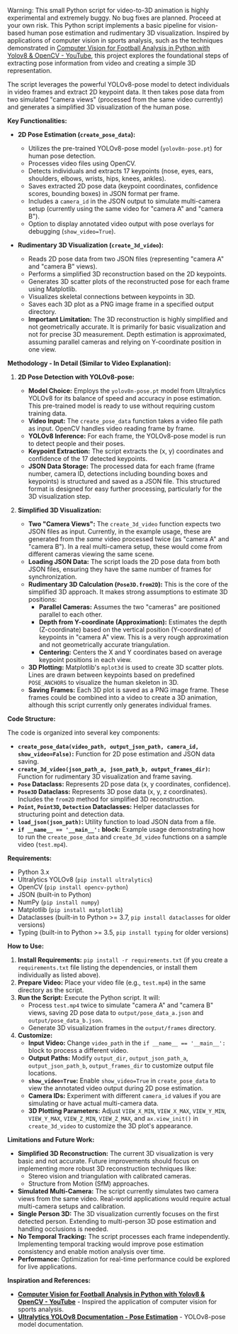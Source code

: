 Warning: This small Python script for video-to-3D animation is highly experimental and extremely buggy. No bug fixes are planned. Proceed at your own risk.
This Python script implements a basic pipeline for vision-based human pose estimation and rudimentary 3D visualization. Inspired by applications of computer vision in sports analysis, such as the techniques demonstrated in [Computer Vision for Football Analysis in Python with Yolov8 & OpenCV - YouTube](https://www.youtube.com/watch?v=yJWAtr3kvPU), this project explores the foundational steps of extracting pose information from video and creating a simple 3D representation.

The script leverages the powerful YOLOv8-pose model to detect individuals in video frames and extract 2D keypoint data.  It then takes pose data from two simulated "camera views" (processed from the same video currently) and generates a simplified 3D visualization of the human pose.

**Key Functionalities:**

*   **2D Pose Estimation (`create_pose_data`):**
    *   Utilizes the pre-trained YOLOv8-pose model (`yolov8n-pose.pt`) for human pose detection.
    *   Processes video files using OpenCV.
    *   Detects individuals and extracts 17 keypoints (nose, eyes, ears, shoulders, elbows, wrists, hips, knees, ankles).
    *   Saves extracted 2D pose data (keypoint coordinates, confidence scores, bounding boxes) in JSON format per frame.
    *   Includes a `camera_id` in the JSON output to simulate multi-camera setup (currently using the same video for "camera A" and "camera B").
    *   Option to display annotated video output with pose overlays for debugging (`show_video=True`).

*   **Rudimentary 3D Visualization (`create_3d_video`):**
    *   Reads 2D pose data from two JSON files (representing "camera A" and "camera B" views).
    *   Performs a simplified 3D reconstruction based on the 2D keypoints.
    *   Generates 3D scatter plots of the reconstructed pose for each frame using Matplotlib.
    *   Visualizes skeletal connections between keypoints in 3D.
    *   Saves each 3D plot as a PNG image frame in a specified output directory.
    *   **Important Limitation:** The 3D reconstruction is highly simplified and not geometrically accurate. It is primarily for basic visualization and not for precise 3D measurement.  Depth estimation is approximated, assuming parallel cameras and relying on Y-coordinate position in one view.

**Methodology - In Detail (Similar to Video Explanation):**

1.  **2D Pose Detection with YOLOv8-pose:**
    *   **Model Choice:** Employs the `yolov8n-pose.pt` model from Ultralytics YOLOv8 for its balance of speed and accuracy in pose estimation.  This pre-trained model is ready to use without requiring custom training data.
    *   **Video Input:**  The `create_pose_data` function takes a video file path as input. OpenCV handles video reading frame by frame.
    *   **YOLOv8 Inference:** For each frame, the YOLOv8-pose model is run to detect people and their poses.
    *   **Keypoint Extraction:** The script extracts the (x, y) coordinates and confidence of the 17 detected keypoints.
    *   **JSON Data Storage:**  The processed data for each frame (frame number, camera ID, detections including bounding boxes and keypoints) is structured and saved as a JSON file.  This structured format is designed for easy further processing, particularly for the 3D visualization step.

2.  **Simplified 3D Visualization:**
    *   **Two "Camera Views":** The `create_3d_video` function expects two JSON files as input.  Currently, in the example usage, these are generated from the *same* video processed twice (as "camera A" and "camera B").  In a real multi-camera setup, these would come from different cameras viewing the same scene.
    *   **Loading JSON Data:** The script loads the 2D pose data from both JSON files, ensuring they have the same number of frames for synchronization.
    *   **Rudimentary 3D Calculation (`Pose3D.from2D`):**  This is the core of the simplified 3D approach.  It makes strong assumptions to estimate 3D positions:
        *   **Parallel Cameras:** Assumes the two "cameras" are positioned parallel to each other.
        *   **Depth from Y-coordinate (Approximation):**  Estimates the depth (Z-coordinate) based on the vertical position (Y-coordinate) of keypoints in "camera A" view.  This is a very rough approximation and not geometrically accurate triangulation.
        *   **Centering:** Centers the X and Y coordinates based on average keypoint positions in each view.
    *   **3D Plotting:** Matplotlib's `mplot3d` is used to create 3D scatter plots.  Lines are drawn between keypoints based on predefined `POSE_ANCHORS` to visualize the human skeleton in 3D.
    *   **Saving Frames:** Each 3D plot is saved as a PNG image frame. These frames could be combined into a video to create a 3D animation, although this script currently only generates individual frames.

**Code Structure:**

The code is organized into several key components:

*   **`create_pose_data(video_path, output_json_path, camera_id, show_video=False)`:** Function for 2D pose estimation and JSON data saving.
*   **`create_3d_video(json_path_a, json_path_b, output_frames_dir)`:** Function for rudimentary 3D visualization and frame saving.
*   **`Pose` Dataclass:** Represents 2D pose data (x, y coordinates, confidence).
*   **`Pose3D` Dataclass:** Represents 3D pose data (x, y, z coordinates).  Includes the `from2D` method for simplified 3D reconstruction.
*   **`Point`, `Point3D`, `Detection` Dataclasses:** Helper dataclasses for structuring point and detection data.
*   **`load_json(json_path)`:** Utility function to load JSON data from a file.
*   **`if __name__ == '__main__':` block:**  Example usage demonstrating how to run the `create_pose_data` and `create_3d_video` functions on a sample video (`test.mp4`).

**Requirements:**

*   Python 3.x
*   Ultralytics YOLOv8 (`pip install ultralytics`)
*   OpenCV (`pip install opencv-python`)
*   JSON (built-in to Python)
*   NumPy (`pip install numpy`)
*   Matplotlib (`pip install matplotlib`)
*   Dataclasses (built-in to Python >= 3.7, `pip install dataclasses` for older versions)
*   Typing (built-in to Python >= 3.5, `pip install typing` for older versions)

**How to Use:**

1.  **Install Requirements:**  `pip install -r requirements.txt` (if you create a `requirements.txt` file listing the dependencies, or install them individually as listed above).
2.  **Prepare Video:** Place your video file (e.g., `test.mp4`) in the same directory as the script.
3.  **Run the Script:** Execute the Python script.  It will:
    *   Process `test.mp4` twice to simulate "camera A" and "camera B" views, saving 2D pose data to `output/pose_data_a.json` and `output/pose_data_b.json`.
    *   Generate 3D visualization frames in the `output/frames` directory.
4.  **Customize:**
    *   **Input Video:** Change `video_path` in the `if __name__ == '__main__':` block to process a different video.
    *   **Output Paths:** Modify `output_dir`, `output_json_path_a`, `output_json_path_b`, `output_frames_dir` to customize output file locations.
    *   **`show_video=True`:**  Enable `show_video=True` in `create_pose_data` to view the annotated video output during 2D pose estimation.
    *   **Camera IDs:**  Experiment with different `camera_id` values if you are simulating or have actual multi-camera data.
    *   **3D Plotting Parameters:** Adjust `VIEW_X_MIN`, `VIEW_X_MAX`, `VIEW_Y_MIN`, `VIEW_Y_MAX`, `VIEW_Z_MIN`, `VIEW_Z_MAX`, and `ax.view_init()` in `create_3d_video` to customize the 3D plot's appearance.

**Limitations and Future Work:**

*   **Simplified 3D Reconstruction:** The current 3D visualization is very basic and not accurate.  Future improvements should focus on implementing more robust 3D reconstruction techniques like:
    *   Stereo vision and triangulation with calibrated cameras.
    *   Structure from Motion (SfM) approaches.
*   **Simulated Multi-Camera:** The script currently simulates two camera views from the same video.  Real-world applications would require actual multi-camera setups and calibration.
*   **Single Person 3D:** The 3D visualization currently focuses on the first detected person.  Extending to multi-person 3D pose estimation and handling occlusions is needed.
*   **No Temporal Tracking:**  The script processes each frame independently.  Implementing temporal tracking would improve pose estimation consistency and enable motion analysis over time.
*   **Performance:**  Optimization for real-time performance could be explored for live applications.

**Inspiration and References:**

*   **[Computer Vision for Football Analysis in Python with Yolov8 & OpenCV - YouTube](https://www.youtube.com/watch?v=yJWAtr3kvPU)** -  Inspired the application of computer vision for sports analysis.
*   **[Ultralytics YOLOv8 Documentation - Pose Estimation](https://docs.ultralytics.com/tasks/pose/)** - YOLOv8-pose model documentation.
